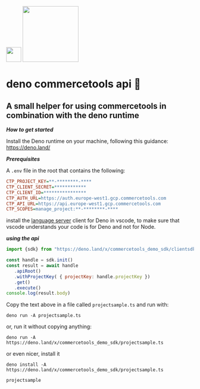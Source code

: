 <img src="https://deno.land/logo.svg" width=40px/>
<img src="https://commercetools.com/_build/images/logos/commercetools-logo-desktop.svg" width=150px/>


# deno commercetools api 🦕
## A small helper for using commercetools in combination with the deno runtime

***How to get started***

Install the Deno runtime on your machine, following this guidance: https://deno.land/

***Prerequisites***

A ```.env``` file in the root that contains the following:

```ini
CTP_PROJECT_KEY=**-********-****
CTP_CLIENT_SECRET=************
CTP_CLIENT_ID=****************
CTP_AUTH_URL=https://auth.europe-west1.gcp.commercetools.com
CTP_API_URL=https://api.europe-west1.gcp.commercetools.com
CTP_SCOPES=manage_project:**-********-****
```

install the [language server](https://marketplace.visualstudio.com/items?itemName=denoland.vscode-deno) client for Deno in vscode, to make sure that vscode understands your code is for Deno and not for Node.

***using the api***
```javascript
import {sdk} from "https://deno.land/x/commercetools_demo_sdk/clientsdk.ts";

const handle = sdk.init()
const result = await handle
   .apiRoot()
   .withProjectKey( { projectKey: handle.projectKey })
   .get()
   .execute()
console.log(result.body)
```

Copy the text above in a file called ```projectsample.ts``` and run with:

```deno run -A projectsample.ts```

or, run it without copying anything:

```deno run -A https://deno.land/x/commercetools_demo_sdk/projectsample.ts```

or even nicer, install it

```
deno install -A https://deno.land/x/commercetools_demo_sdk/projectsample.ts
```
```
projectsample
```
